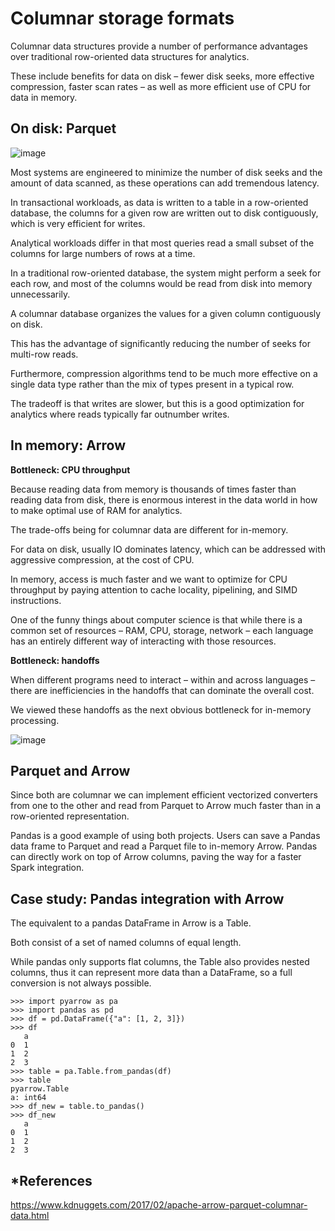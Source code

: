 # Columnar storage formats

Columnar data structures provide a number of performance advantages over traditional row-oriented data structures for analytics. 

These include benefits for data on disk – fewer disk seeks, more effective compression, faster scan rates – as well as more efficient use of CPU for data in memory.  

## On disk: Parquet
![image](https://user-images.githubusercontent.com/47337188/179433609-47f1c664-18dd-4973-9ad4-112e898866fe.png)


Most systems are engineered to minimize the number of disk seeks and the amount of data scanned, as these operations can add tremendous latency. 

In transactional workloads, as data is written to a table in a row-oriented database, the columns for a given row are written out to disk contiguously, which is very efficient for writes. 

Analytical workloads differ in that most queries read a small subset of the columns for large numbers of rows at a time. 

In a traditional row-oriented database, the system might perform a seek for each row, and most of the columns would be read from disk into memory unnecessarily.

A columnar database organizes the values for a given column contiguously on disk. 

This has the advantage of significantly reducing the number of seeks for multi-row reads. 

Furthermore, compression algorithms tend to be much more effective on a single data type rather than the mix of types present in a typical row. 

The tradeoff is that writes are slower, but this is a good optimization for analytics where reads typically far outnumber writes.

## In memory: Arrow
**Bottleneck: CPU throughput**

Because reading data from memory is thousands of times faster than reading data from disk, there is enormous interest in the data world in how to make optimal use of RAM for analytics.

The trade-offs being for columnar data are different for in-memory. 

For data on disk, usually IO dominates latency, which can be addressed with aggressive compression, at the cost of CPU. 

In memory, access is much faster and we want to optimize for CPU throughput by paying attention to cache locality, pipelining, and SIMD instructions.

One of the funny things about computer science is that while there is a common set of resources – RAM, CPU, storage, network – each language has an entirely different way of interacting with those resources. 

**Bottleneck: handoffs**

When different programs need to interact – within and across languages – there are inefficiencies in the handoffs that can dominate the overall cost.

We viewed these handoffs as the next obvious bottleneck for in-memory processing.

![image](https://user-images.githubusercontent.com/47337188/179433791-01df26d9-4c62-4d15-ad4e-f756fc14b526.png)

## Parquet and Arrow

Since both are columnar we can implement efficient vectorized converters from one to the other and read from Parquet to Arrow much faster than in a row-oriented representation. 

Pandas is a good example of using both projects. Users can save a Pandas data frame to Parquet and read a Parquet file to in-memory Arrow. Pandas can directly work on top of Arrow columns, paving the way for a faster Spark integration.

## Case study: Pandas integration with Arrow
The equivalent to a pandas DataFrame in Arrow is a Table.

Both consist of a set of named columns of equal length.

While pandas only supports flat columns, the Table also provides nested columns, thus it can represent more data than a DataFrame, so a full conversion is not always possible.

```
>>> import pyarrow as pa
>>> import pandas as pd
>>> df = pd.DataFrame({"a": [1, 2, 3]})
>>> df
   a
0  1
1  2
2  3
>>> table = pa.Table.from_pandas(df)
>>> table
pyarrow.Table
a: int64
>>> df_new = table.to_pandas()
>>> df_new
   a
0  1
1  2
2  3

```


## *References
https://www.kdnuggets.com/2017/02/apache-arrow-parquet-columnar-data.html
